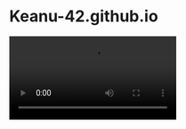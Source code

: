 # Keanu-42.github.io
![Nothing Gonna Change My Love For You](https://github.com/Keanu-42/Keanu-42.github.io/blob/main/Nothing%20Gonna%20Change%20My%20Love%20For%20You%20(Lyric)%20%20-TRUE%20LOVE.mp4)
